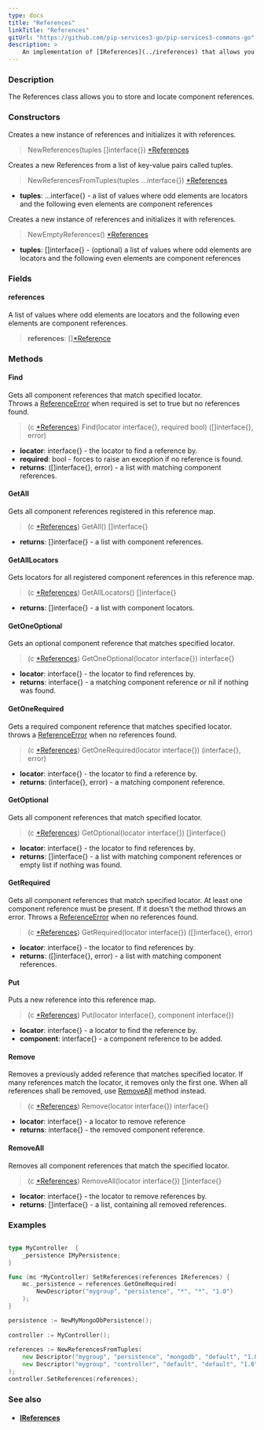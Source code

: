 ```yaml
---
type: docs
title: "References"
linkTitle: "References"
gitUrl: "https://github.com/pip-services3-go/pip-services3-commons-go"
description: >
    An implementation of [IReferences](../ireferences) that allows you to store and locate component references.
---
```


### Description

The References class allows you to store and locate component references.

### Constructors
Creates a new instance of references and initializes it with references.

> NewReferences(tuples []interface{}) [*References]()


Creates a new References from a list of key-value pairs called tuples.

> NewReferencesFromTuples(tuples ...interface{}) [*References]()

- **tuples**: ...interface{} - a list of values where odd elements are locators and the following even elements are component references


Creates a new instance of references and initializes it with references.

> NewEmptyReferences() [*References]()

- **tuples**: []interface{} - (optional) a list of values where odd elements are locators and the following even elements are component references

### Fields
<span class="hide-title-link">

#### references
 A list of values where odd elements are locators and the following even elements are component references.
> **references**: [][*Reference](../reference)

</span>

### Methods

#### Find
Gets all component references that match specified locator.  
Throws a [ReferenceError](../reference_error) when required is set to true but no references found.

> (c [*References]()) Find(locator interface{}, required bool) ([]interface{}, error)

- **locator**: interface{} - the locator to find a reference by.
- **required**: bool - forces to raise an exception if no reference is found.
- **returns**: ([]interface{}, error) - a list with matching component references.

#### GetAll
Gets all component references registered in this reference map.

> (c [*References]()) GetAll() []interface{}

- **returns**: []interface{} - a list with component references.

#### GetAllLocators
Gets locators for all registered component references in this reference map.

> (c [*References]()) GetAllLocators() []interface{}

- **returns**: []interface{} - a list with component locators.

#### GetOneOptional
Gets an optional component reference that matches specified locator.

> (c [*References]()) GetOneOptional(locator interface{}) interface{}

- **locator**: interface{} - the locator to find references by.
- **returns**: interface{} - a matching component reference or nil if nothing was found.

#### GetOneRequired
Gets a required component reference that matches specified locator.  
throws a [ReferenceError](../reference_error) when no references found.

> (c [*References]()) GetOneRequired(locator interface{}) (interface{}, error)

- **locator**: interface{} - the locator to find a reference by.	 
- **returns**: (interface{}, error) - a matching component reference.

#### GetOptional
Gets all component references that match specified locator.

> (c [*References]()) GetOptional(locator interface{}) []interface{}

- **locator**: interface{} - the locator to find references by.	 
- **returns**: []interface{} - a list with matching component references or empty list if nothing was found.

#### GetRequired
Gets all component references that match specified locator.
At least one component reference must be present.
If it doesn't the method throws an error.
Throws a [ReferenceError](../reference_error) when no references found.

> (c [*References]()) GetRequired(locator interface{}) ([]interface{}, error)

- **locator**: interface{} - the locator to find references by.
- **returns**: ([]interface{}, error) - a list with matching component references.

#### Put
Puts a new reference into this reference map.

> (c [*References]()) Put(locator interface{}, component interface{})

- **locator**: interface{} - a locator to find the reference by.
- **component**: interface{} - a component reference to be added.


#### Remove
Removes a previously added reference that matches specified locator.
If many references match the locator, it removes only the first one.
When all references shall be removed, use [RemoveAll](#removeall) method instead.

> (c [*References]()) Remove(locator interface{}) interface{}

- **locator**: interface{} - a locator to remove reference
- **returns**: interface{} - the removed component reference.

#### RemoveAll
Removes all component references that match the specified locator. 

> (c [*References]()) RemoveAll(locator interface{}) []interface{}

- **locator**: interface{} - the locator to remove references by.
- **returns**: []interface{} - a list, containing all removed references.


### Examples

```go

type MyController  {
	_persistence IMyPersistence;
}

func (mc *MyController) SetReferences(references IReferences) {
    mc._persistence = references.GetOneRequired(
        NewDescriptor("mygroup", "persistence", "*", "*", "1.0")
    );
}

persistence := NewMyMongoDbPersistence();
 
controller := MyController();
 
references := NewReferencesFromTuples(
    new Descriptor("mygroup", "persistence", "mongodb", "default", "1.0"), persistence,
    new Descriptor("mygroup", "controller", "default", "default", "1.0"), controller
);
controller.SetReferences(references);

```

### See also
- #### [IReferences](../ireferences)
